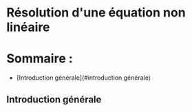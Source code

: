 # Résolution d'une équation non linéaire
# Sommaire :
 - [Introduction générale](#introduction générale)

## Introduction générale

